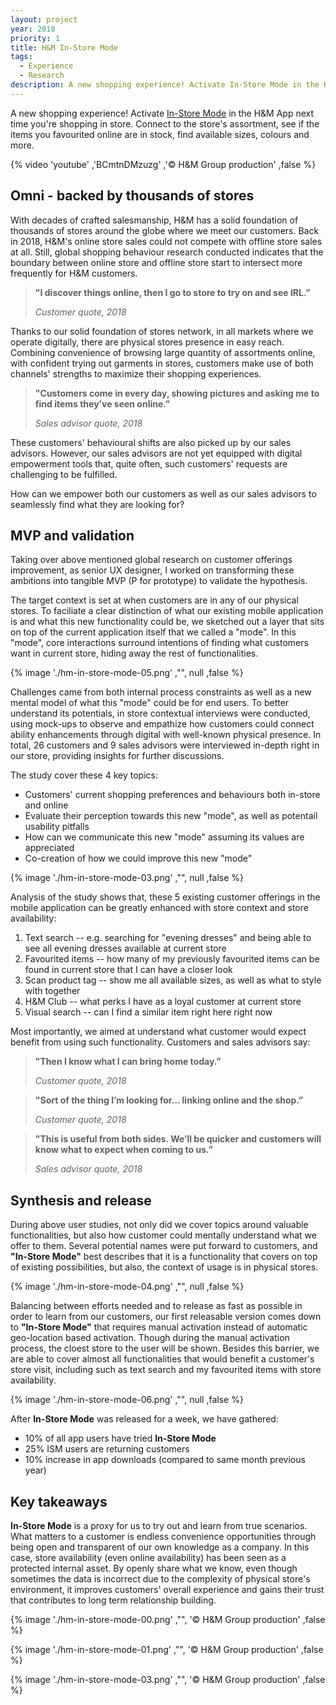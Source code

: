```yaml
---
layout: project
year: 2018
priority: 1
title: H&M In-Store Mode
tags:
  - Experience
  - Research
description: A new shopping experience! Activate In-Store Mode in the H&M App next time you're shopping in store. Connect to the store's assortment, see if the items you favourited online are in stock, find available sizes, colours and more.
---
```


A new shopping experience! Activate [In-Store Mode](https://hmgroup.com/media/news/general-news-2019/h-m-climbs-to-second-place-in-retail-week-indicator.html) in the H&M App next time you're shopping in store. Connect to the store's assortment, see if the items you favourited online are in stock, find available sizes, colours and more.

{% video 'youtube' ,'BCmtnDMzuzg' ,'© H&M Group production' ,false %}

## Omni - backed by thousands of stores

With decades of crafted salesmanship, H&M has a solid foundation of thousands of stores around the globe where we meet our customers. Back in 2018, H&M's online store sales could not compete with offline store sales at all. Still, global shopping behaviour research conducted indicates that the boundary between online store and offline store start to intersect more frequently for H&M customers.

> **"I discover things online, then I go to store to try on and see IRL.”​**
>
> *Customer quote, 2018*

Thanks to our solid foundation of stores network, in all markets where we operate digitally, there are physical stores presence in easy reach. Combining convenience of browsing large quantity of assortments online, with confident trying out garments in stores, customers make use of both channels' strengths to maximize their shopping experiences.

> **"Customers come in every day, showing pictures and asking me to find items they’ve seen online.”​**
>
> *Sales advisor quote, 2018*​

These customers' behavioural shifts are also picked up by our sales advisors. However, our sales advisors are not yet equipped with digital empowerment tools that, quite often, such customers' requests are challenging to be fulfilled.

How can we empower both our customers as well as our sales advisors to seamlessly find what they are looking for?

## MVP and validation

Taking over above mentioned global research on customer offerings improvement, as senior UX designer, I worked on transforming these ambitions into tangible MVP (P for prototype) to validate the hypothesis.

The target context is set at when customers are in any of our physical stores. To faciliate a clear distinction of what our existing mobile application is and what this new functionality could be, we sketched out a layer that sits on top of the current application itself that we called a "mode". In this "mode", core interactions surround intentions of finding what customers want in current store, hiding away the rest of functionalities.

{% image './hm-in-store-mode-05.png' ,"", null ,false %}

Challenges came from both internal process constraints as well as a new mental model of what this "mode" could be for end users. To better understand its potentials, in store contextual interviews were conducted, using mock-ups to observe and empathize how customers could connect ability enhancements through digital with well-known physical presence. In total, 26 customers and 9 sales advisors were interviewed in-depth right in our store, providing insights for further discussions.

The study cover these 4 key topics:

- Customers' current shopping preferences and behaviours both in-store and online
- Evaluate their perception towards this new "mode", as well as potentail usability pitfalls
- How can we communicate this new "mode" assuming its values are appreciated
- Co-creation of how we could improve this new "mode"

{% image './hm-in-store-mode-03.png' ,"", null ,false %}

Analysis of the study shows that, these 5 existing customer offerings in the mobile application can be greatly enhanced with store context and store availability:

1. Text search -- e.g. searching for "evening dresses" and being able to see all evening dresses available at current store
2. Favourited items -- how many of my previously favourited items can be found in current store that I can have a closer look
3. Scan product tag -- show me all available sizes, as well as what to style with together
4. H&M Club -- what perks I have as a loyal customer at current store
5. Visual search -- can I find a similar item right here right now

Most importantly, we aimed at understand what customer would expect benefit from using such functionality. Customers and sales advisors say:

> **"Then I know what I can bring home today.”**
>
> *Customer quote, 2018*

> **"Sort of the thing I’m looking for… linking online and the shop.”**
>
> *Customer quote, 2018*

> **"This is useful from both sides. We’ll be quicker and customers will know what to expect when coming to us.”**
>
> *Sales advisor quote, 2018*

## Synthesis and release

During above user studies, not only did we cover topics around valuable functionalities, but also how customer could mentally understand what we offer to them. Several potential names were put forward to customers, and **"In-Store Mode"** best describes that it is a functionality that covers on top of existing possibilities, but also, the context of usage is in physical stores.

{% image './hm-in-store-mode-04.png' ,"", null ,false %}

Balancing between efforts needed and to release as fast as possible in order to learn from our customers, our first releasable version comes down to **"In-Store Mode"** that requires manual activation instead of automatic geo-location based activation. Though during the manual activation process, the cloest store to the user will be shown. Besides this barrier, we are able to cover almost all functionalities that would benefit a customer's store visit, including such as text search and my favourited items with store availability.

{% image './hm-in-store-mode-06.png' ,"", null ,false %}

After **In-Store Mode** was released for a week, we have gathered:

- 10% of all app users have tried **In-Store Mode**
- 25% ISM users are returning customers
- 10% increase in app downloads (compared to same month previous year)

## Key takeaways

**In-Store Mode** is a proxy for us to try out and learn from true scenarios. What matters to a customer is endless convenience opportunities through being open and transparent of our own knowledge as a company. In this case, store availability (even online availability) has been seen as a protected internal asset. By openly share what we know, even though sometimes the data is incorrect due to the complexity of physical store's environment, it improves customers' overall experience and gains their trust that contributes to long term relationship building.

{% image './hm-in-store-mode-00.png' ,"", '© H&M Group production' ,false %}

{% image './hm-in-store-mode-01.png' ,"", '© H&M Group production' ,false %}

{% image './hm-in-store-mode-03.png' ,"", '© H&M Group production' ,false %}
